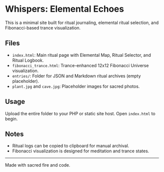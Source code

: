 
# Whispers: Elemental Echoes

This is a minimal site built for ritual journaling, elemental ritual selection, and Fibonacci-based trance visualization.

## Files

- `index.html`: Main ritual page with Elemental Map, Ritual Selector, and Ritual Logbook.
- `fibonacci_trance.html`: Trance-enhanced 12x12 Fibonacci Universe visualization.
- `entries/`: Folder for JSON and Markdown ritual archives (empty placeholder).
- `plant.jpg` and `cave.jpg`: Placeholder images for sacred photos.

## Usage

Upload the entire folder to your PHP or static site host. Open `index.html` to begin.

## Notes

- Ritual logs can be copied to clipboard for manual archival.
- Fibonacci visualization is designed for meditation and trance states.

---

Made with sacred fire and code.
